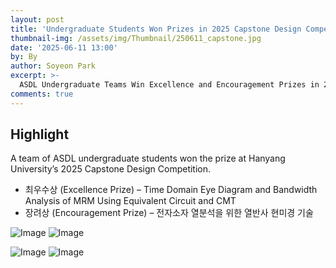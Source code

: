 ```yaml
---
layout: post
title: 'Undergraduate Students Won Prizes in 2025 Capstone Design Competition'
thumbnail-img: /assets/img/Thumbnail/250611_capstone.jpg
date: '2025-06-11 13:00'
by: By 
author: Soyeon Park
excerpt: >-
  ASDL Undergraduate Teams Win Excellence and Encouragement Prizes in 2025 Capstone Competition
comments: true
---
```

## Highlight
A team of ASDL undergraduate students won the prize at Hanyang University’s 2025 Capstone Design Competition.

- 최우수상 (Excellence Prize) – Time Domain Eye Diagram and Bandwidth Analysis of MRM Using Equivalent Circuit and CMT
- 장려상 (Encouragement Prize) – 전자소자 열분석을 위한 열반사 현미경 기술

![Image](https://github.com/user-attachments/assets/5f24d11f-c10f-4d2a-8eab-dcf348c5799a)
![Image](https://github.com/user-attachments/assets/341013b2-033d-458f-b98d-1270162b561b)

![Image](https://github.com/user-attachments/assets/f5b464f7-65e3-43ea-baee-48c6f78837a3)
![Image](https://github.com/user-attachments/assets/a530c173-93d1-4f3d-a226-b9d585d368df)
